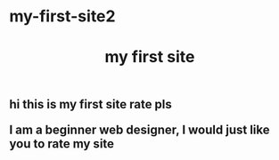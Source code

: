 # my-first-site2
<html>
   <head>
<link rel="stylesheet" href="style.css" type="text/css"/>
    <body>
            <header>
                <h1><p>my first site</p></h1>
            </header>
        <main><h2><p>hi this is my first site rate pls</p><p>I am a beginner web designer, I would just like you to rate my site</p></h2></main>
    </body>
</html>
